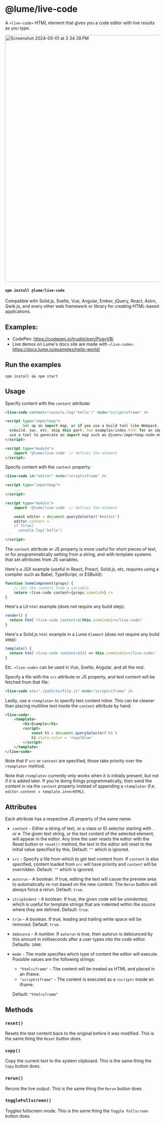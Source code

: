 # @lume/live-code

A `<live-code>` HTML element that gives you a code editor with live results as you type.

<a href="https://codepen.io/trusktr/pen/PogvVBj" target="_blank">
<img width="801" alt="Screenshot 2024-05-01 at 3 34 28 PM" src="https://github.com/lume/live-code/assets/297678/177d0cd8-118e-416d-9b0f-bb9237b3ce9f">
</a>

#### `npm install @lume/live-code`

Compatible with Solid.js, Svelte, Vue, Angular, Ember, jQuery, React, Astro, Qwik.js, and every other web framework or library for creating HTML-based applications.

## Examples:

- CodePen: https://codepen.io/trusktr/pen/PogvVBj
- Live demos on Lume's docs site are made with `<live-code>`: https://docs.lume.io/examples/hello-world/

## Run the examples

```
npm install && npm start
```

## Usage

Specify content with the `content` attribute:

```html
<live-code content="console.log('hello')" mode="script>iframe" />

<script type="importmap">
	... Set up an import map, or if you use a build tool like Webpack, Vite, Parcel, Rollup,
  esbuild, swc, etc, skip this part. See examples/index.html for an importmap example, or
  use a tool to generate an import map such as @jsenv/importmap-node-module. ...
</script>

<script type="module">
	import '@lume/live-code' // defines the element
</script>
```

Specify content with the `content` property:

```html
<live-code id="editor" mode="script>iframe" />

<script type="importmap">
	...
</script>

<script type="module">
	import '@lume/live-code' // defines the element

	const editor = document.querySelector('#editor')
	editor.content = `
    if (true)
      console.log('hello')
  `
</script>
```

The `content` attribute or JS property is more useful for short pieces of text,
or for programmatically setting from a string, and with template systems that
set attributes from JS variables.

Here's a JSX example (useful in React, Preact, Solid.js, etc, requires using a compiler such as Babel, TypeScript, or ESBuild):

```js
function SomeComponent(props) {
	// Set the content from a variable.
	return <live-code content={props.someCode} />
}
```

Here's a Lit `html` example (does not require any build step):

```js
render() {
  return html`<live-code content=${this.someCode}></live-code>`
}
```

Here's a Solid.js `html` example in a Lume `Element` (does not require any build step):

```js
template() {
  return html`<live-code content=${() => this.someCode}></live-code>`
}
```

Etc. `<live-code>` can be used in Vue, Svelte, Angular, and all the rest.

Specify a file with the `src` attribute or JS property, and text content will be fetched from that file:

```html
<live-code src="./path/to/file.js" mode="script>iframe" />
```

Lastly, use a `<template>` to specify text content inline. This can be cleaner
than placing multiline text inside the `content` attribute by hand:

```html
<live-code>
	<template>
		<h1>Example</h1>
		<script>
			const h1 = document.querySelector('h1')
			h1.style.color = 'royalblue'
		</script>
	</template>
</live-code>
```

Note that if `src` or `content` are specified, those take priority over the
`<template>` method.

Note that `<template>` currently only works when it is initially present, but
not if it is added later. If you're doing things programmatically, then send the
content in via the `content` property instead of appending a `<template>` (f.e.
`editor.content = template.innerHTML`).

## Attributes

Each attribute has a respective JS property of the same name.

- `content` - Either a string of text, or a class or ID selector starting with
  `.` or `#`. The given text string, or the text content of the selected element,
  will appear in the editor. Any time the user resets the editor with the Reset
  button or `reset()` method, the text in the editor will reset to the initial
  value specified by this. Default: `""` which is ignored.
- `src` - Specify a file from which to get text content from. If `content` is
  also specified, content loaded from `src` will have priority and `content` will
  be overridden. Default: `""` which is ignored.
- `autorun` - A boolean. If true, editing the text will cause the preview area
  to automatically re-run based on the new content. The `Rerun` button will always force a
  rerun. Default: `true`.
- `stripIndent` - A boolean. If true, the given code will be unindented, which
  is useful for template strings that are indented within the source where they
  are defined. Default: `true`.
- `trim` - A boolean. If true, leading and trailing white space will be removed.
  Default: `true`.
- `debounce` - A number. If `autorun` is true, then autorun is debounced by
  this amount in milliseconds after a user types into the code editor. Defaults:
  `1000`.
- `mode` - The mode specifies which type of content the editor will execute.
  Possible values are the following strings:

  - `"html>iframe"` - The content will be treated as HTML and placed in an iframe.
  - `"script>iframe"` - The content is executed as a `<script>` inside an iframe.

  Default: `"html>iframe"`

## Methods

### `reset()`

Resets the text content back to the original before it was modified. This is the same thing the `Reset` button does.

### `copy()`

Copy the current text to the system clipboard. This is the same thing the `Copy` button does.

### `rerun()`

Reruns the live output. This is the same thing the `Rerun` button does.

### `toggleFullscreen()`

Toggles fullscreen mode. This is the same thing the `Toggle Fullscreen` button does.
